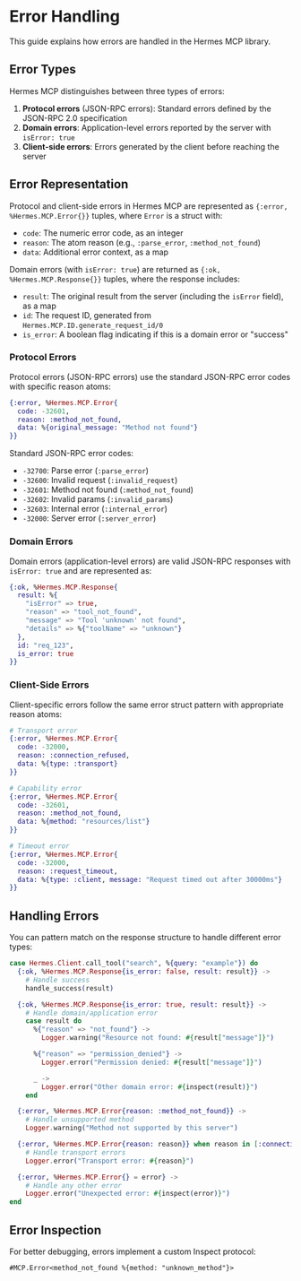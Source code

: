 # Error Handling

This guide explains how errors are handled in the Hermes MCP library.

## Error Types

Hermes MCP distinguishes between three types of errors:

1. **Protocol errors** (JSON-RPC errors): Standard errors defined by the JSON-RPC 2.0 specification
2. **Domain errors**: Application-level errors reported by the server with `isError: true`
3. **Client-side errors**: Errors generated by the client before reaching the server

## Error Representation

Protocol and client-side errors in Hermes MCP are represented as `{:error, %Hermes.MCP.Error{}}` tuples, where `Error` is a struct with:

- `code`: The numeric error code, as an integer
- `reason`: The atom reason (e.g., `:parse_error`, `:method_not_found`)
- `data`: Additional error context, as a map

Domain errors (with `isError: true`) are returned as `{:ok, %Hermes.MCP.Response{}}` tuples, where the response includes:

- `result`: The original result from the server (including the `isError` field), as a map
- `id`: The request ID, generated from `Hermes.MCP.ID.generate_request_id/0`
- `is_error`: A boolean flag indicating if this is a domain error or "success"

### Protocol Errors

Protocol errors (JSON-RPC errors) use the standard JSON-RPC error codes with specific reason atoms:

```elixir
{:error, %Hermes.MCP.Error{
  code: -32601,
  reason: :method_not_found,
  data: %{original_message: "Method not found"}
}}
```

Standard JSON-RPC error codes:
- `-32700`: Parse error (`:parse_error`)
- `-32600`: Invalid request (`:invalid_request`)
- `-32601`: Method not found (`:method_not_found`)
- `-32602`: Invalid params (`:invalid_params`)
- `-32603`: Internal error (`:internal_error`)
- `-32000`: Server error (`:server_error`)

### Domain Errors

Domain errors (application-level errors) are valid JSON-RPC responses with `isError: true` and are represented as:

```elixir
{:ok, %Hermes.MCP.Response{
  result: %{
    "isError" => true,
    "reason" => "tool_not_found",
    "message" => "Tool 'unknown' not found",
    "details" => %{"toolName" => "unknown"}
  },
  id: "req_123",
  is_error: true
}}
```

### Client-Side Errors

Client-specific errors follow the same error struct pattern with appropriate reason atoms:

```elixir
# Transport error
{:error, %Hermes.MCP.Error{
  code: -32000,
  reason: :connection_refused,
  data: %{type: :transport}
}}

# Capability error
{:error, %Hermes.MCP.Error{
  code: -32601,
  reason: :method_not_found,
  data: %{method: "resources/list"}
}}

# Timeout error
{:error, %Hermes.MCP.Error{
  code: -32000,
  reason: :request_timeout,
  data: %{type: :client, message: "Request timed out after 30000ms"}
}}
```

## Handling Errors

You can pattern match on the response structure to handle different error types:

```elixir
case Hermes.Client.call_tool("search", %{query: "example"}) do
  {:ok, %Hermes.MCP.Response{is_error: false, result: result}} ->
    # Handle success
    handle_success(result)

  {:ok, %Hermes.MCP.Response{is_error: true, result: result}} ->
    # Handle domain/application error
    case result do
      %{"reason" => "not_found"} ->
        Logger.warning("Resource not found: #{result["message"]}")

      %{"reason" => "permission_denied"} ->
        Logger.error("Permission denied: #{result["message"]}")

      _ ->
        Logger.error("Other domain error: #{inspect(result)}")
    end

  {:error, %Hermes.MCP.Error{reason: :method_not_found}} ->
    # Handle unsupported method
    Logger.warning("Method not supported by this server")

  {:error, %Hermes.MCP.Error{reason: reason}} when reason in [:connection_refused, :timeout] ->
    # Handle transport errors
    Logger.error("Transport error: #{reason}")

  {:error, %Hermes.MCP.Error{} = error} ->
    # Handle any other error
    Logger.error("Unexpected error: #{inspect(error)}")
end
```

## Error Inspection

For better debugging, errors implement a custom Inspect protocol:

```
#MCP.Error<method_not_found %{method: "unknown_method"}>
```
